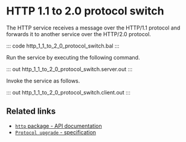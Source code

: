 # HTTP 1.1 to 2.0 protocol switch

The HTTP service receives a message over the HTTP/1.1 protocol and forwards it to another service over the HTTP/2.0 protocol.

::: code http_1_1_to_2_0_protocol_switch.bal :::

Run the service by executing the following command.

::: out http_1_1_to_2_0_protocol_switch.server.out :::

Invoke the service as follows.

::: out http_1_1_to_2_0_protocol_switch.client.out :::

## Related links
- [`http` package - API documentation](https://lib.ballerina.io/ballerina/http/latest/)
- [`Protocol upgrade` - specification](https://ballerina.io/spec/http/#10-protocol-upgrade)

